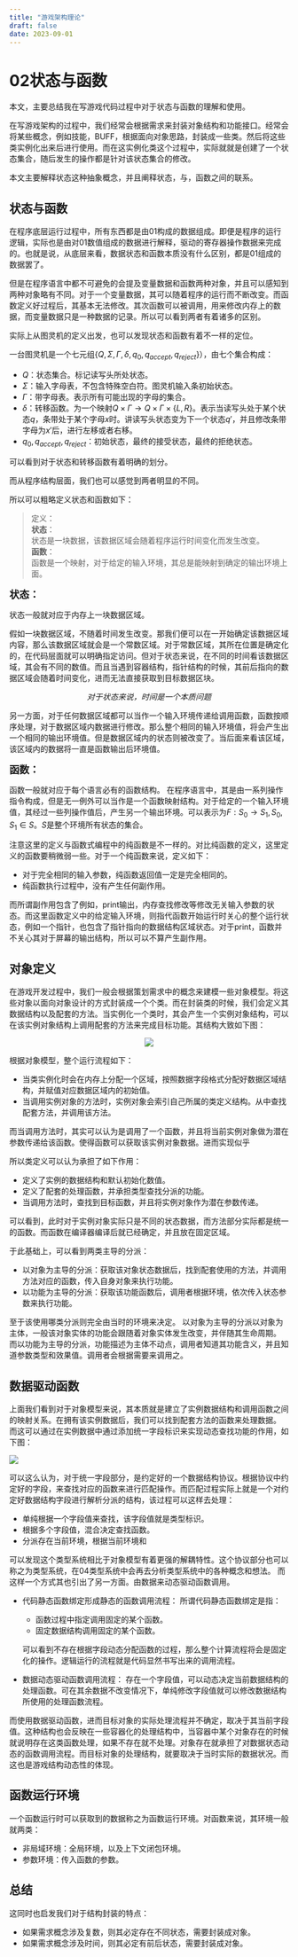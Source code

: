 ```yaml
---
title: "游戏架构理论"
draft: false
date: 2023-09-01
---
```


# 02状态与函数

本文，主要总结我在写游戏代码过程中对于状态与函数的理解和使用。

在写游戏架构的过程中，我们经常会根据需求来封装对象结构和功能接口。经常会将某些概念，例如技能，BUFF，根据面向对象思路，封装成一些类。然后将这些类实例化出来后进行使用。而在这实例化类这个过程中，实际就就是创建了一个状态集合，随后发生的操作都是针对该状态集合的修改。

本文主要解释状态这种抽象概念，并且阐释状态，与，函数之间的联系。

## 状态与函数

在程序底层运行过程中，所有东西都是由01构成的数据组成。即便是程序的运行逻辑，实际也是由对01数值组成的数据进行解释，驱动的寄存器操作数据来完成的。也就是说，从底层来看，数据状态和函数本质没有什么区别，都是01组成的数据罢了。

但是在程序语言中都不可避免的会提及变量数据和函数两种对象，并且可以感知到两种对象略有不同。对于一个变量数据，其可以随着程序的运行而不断改变。而函数定义好过程后，其基本无法修改。其次函数可以被调用，用来修改内存上的数据，而变量数据只是一种数据的记录。所以可以看到两者有着诸多的区别。

实际上从图灵机的定义出发，也可以发现状态和函数有着不一样的定位。

一台图灵机是一个七元组$\{Q,\Sigma,\Gamma,\delta,q_0,q_{accept},q_{reject}\}$），由七个集合构成：
* $Q$：状态集合。标记读写头所处状态。
* $\Sigma$：输入字母表，不包含特殊空白符。图灵机输入条初始状态。
* $\Gamma$：带字母表。表示所有可能出现的字母的集合。
* $\delta$：转移函数。为一个映射$Q\times{}\Gamma\rightarrow{}Q\times\Gamma\times\{L,R\}$。表示当读写头处于某个状态$q$，条带处于某个字母$x$时。讲读写头状态变为下一个状态$q'$，并且修改条带字母为$x'$后，进行左移或者右移。
* $q_0,q_{accept},q_{reject}$：初始状态，最终的接受状态，最终的拒绝状态。

可以看到对于状态和转移函数有着明确的划分。

而从程序结构层面，我们也可以感觉到两者明显的不同。

所以可以粗略定义状态和函数如下：

> 定义：\
> **状态**：\
> 状态是一块数据，该数据区域会随着程序运行时间变化而发生改变。\
> **函数**：\
> 函数是一个映射，对于给定的输入环境，其总是能映射到确定的输出环境上面。


**<font size = 4>状态：</font>**

状态一般就对应于内存上一块数据区域。

假如一块数据区域，不随着时间发生改变。那我们便可以在一开始确定该数据区域内容，那么该数据区域就会是一个常数区域。对于常数区域，其所在位置是确定化的，在代码层面就可以明确指定访问。但对于状态来说，在不同的时间看该数据区域，其会有不同的数值。而且当遇到容器结构，指针结构的时候，其前后指向的数据区域会随着时间变化，进而无法直接获取到目标数据区块。

*<center>对于状态来说，时间是一个本质问题</center>*

另一方面，对于任何数据区域都可以当作一个输入环境传递给调用函数，函数按顺序处理，对于数据区域内数据进行修改。那么整个相同的输入环境值，将会产生出一个相同的输出环境值。但是数据区域内的状态则被改变了。当后面来看该区域，该区域内的数据将一直是函数输出后环境值。


**<font size = 4>函数：</font>**

函数一般就对应于每个语言必有的函数结构。
在程序语言中，其是由一系列操作指令构成，但是无一例外可以当作是一个函数映射结构。对于给定的一个输入环境值，其经过一些列操作值后，产生另一个输出环境。可以表示为$F:S_0\rightarrow{}S_1,S_0,S_1\in{}S$。$S$是整个环境所有状态的集合。

注意这里的定义与函数式编程中的纯函数是不一样的。对比纯函数的定义，这里定义的函数要稍微弱一些。对于一个纯函数来说，定义如下：

* 对于完全相同的输入参数，纯函数返回值一定是完全相同的。
* 纯函数执行过程中，没有产生任何副作用。

而所谓副作用包含了例如，print输出，内存查找修改等修改无关输入参数的状态。而这里函数定义中的给定输入环境，则指代函数开始运行时关心的整个运行状态，例如一个指针，也包含了指针指向的数据结构区域状态。对于print，函数并不关心其对于屏幕的输出结构，所以可以不算产生副作用。

## 对象定义

在游戏开发过程中，我们一般会根据策划需求中的概念来建模一些对象模型。将这些对象以面向对象设计的方式封装成一个个类。而在封装类的时候，我们会定义其数据结构以及配套的方法。当实例化一个类时，其会产生一个实例对象结构，可以在该实例对象结构上调用配套的方法来完成目标功能。其结构大致如下图：


<center><img src="../02状态与函数.assets/p_1.drawio.png"></center>


根据对象模型，整个运行流程如下：

* 当类实例化时会在内存上分配一个区域，按照数据字段格式分配好数据区域结构，并赋值对应数据区域内的初始值。
* 当调用实例对象的方法时，实例对象会索引自己所属的类定义结构。从中查找配套方法，并调用该方法。

而当调用方法时，其实可以认为是调用了一个函数，并且将当前实例对象做为潜在参数传递给该函数。使得函数可以获取该实例对象数据。进而实现似乎

所以类定义可以认为承担了如下作用：

* 定义了实例的数据结构和默认初始化数值。
* 定义了配套的处理函数，并承担类型查找分派的功能。
* 当调用方法时，查找到目标函数，并且将实例对象作为潜在参数传递。

可以看到，此时对于实例对象实际只是不同的状态数据，而方法部分实际都是统一的函数。而函数在编译器编译后就已经确定，并且放在固定区域。

于此基础上，可以看到两类主导的分派：

* 以对象为主导的分派：获取该对象状态数据后，找到配套使用的方法，并调用方法对应的函数，传入自身对象来执行功能。
* 以功能为主导的分派：获取该功能函数后，调用者根据环境，依次传入状态参数来执行功能。

至于该使用哪类分派则完全由当时的环境来决定。
以对象为主导的分派以对象为主体，一般该对象实体的功能会跟随着对象实体发生改变，并伴随其生命周期。
而以功能为主导的分派，功能描述为主体不动点，调用者知道其功能含义，并且知道参数类型和效果值。调用者会根据需要来调用之。


## 数据驱动函数

上面我们看到对于对象模型来说，其本质就是建立了实例数据结构和调用函数之间的映射关系。在拥有该实例数据后，我们可以找到配套方法的函数来处理数据。
而这可以通过在实例数据中通过添加统一字段标识来实现动态查找功能的作用，如下图：

<img src="../02状态与函数.assets/p_2.drawio.png">

可以这么认为，对于统一字段部分，是约定好的一个数据结构协议。根据协议中约定好的字段，来查找对应的函数来进行匹配操作。而匹配过程实际上就是一个对约定好数据结构字段进行解析分派的结构，该过程可以这样去处理：

* 单纯根据一个字段值来查找，该字段值就是类型标识。
* 根据多个字段值，混合决定查找函数。
* 分派存在当前环境，根据当前环境和

可以发现这个类型系统相比于对象模型有着更强的解耦特性。这个协议部分也可以称之为类型系统，在04类型系统中会再去分析类型系统中的各种概念和想法。
而这样一个方式其也引出了另一方面。由数据来动态驱动函数调用。

* 代码静态函数绑定形成静态的函数调用流程：
  所谓代码静态函数绑定是指：
  * 函数过程中指定调用固定的某个函数。
  * 固定数据结构调用固定的某个函数。
  
  可以看到不存在根据字段动态分配函数的过程，那么整个计算流程将会是固定化的操作。逻辑运行的流程就是代码显然书写出来的调用流程。

* 数据动态驱动函数调用流程：
  存在一个字段值，可以动态决定当前数据结构的处理函数。可在其余数据不改变情况下，单纯修改字段值就可以修改数据结构所使用的处理函数流程。
  
而使用数据驱动函数，进而目标对象的实际处理流程并不确定，取决于其当前字段值。这种结构也会反映在一些容器化的处理结构中，当容器中某个对象存在的时候就说明存在这类函数处理，如果不存在就不处理。对象存在就承担了对数据状态动态的函数调用流程。而目标对象的处理结构，就要取决于当时实际的数据状况。而这也是游戏结构动态性的体现。



## 函数运行环境

一个函数运行时可以获取到的数据称之为函数运行环境。对函数来说，其环境一般就两类：

* 非局域环境：全局环境，以及上下文闭包环境。
* 参数环境：传入函数的参数。






## 总结

这同时也启发我们对于结构封装的特点：

* 如果需求概念涉及复数，则其必定存在不同状态，需要封装成对象。
* 如果需求概念涉及时间，则其必定有前后状态，需要封装成对象。
